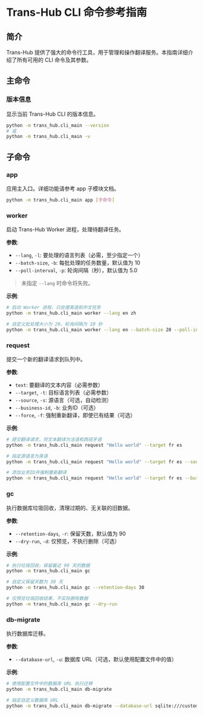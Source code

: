 # Trans-Hub CLI 命令参考指南

## 简介
Trans-Hub 提供了强大的命令行工具，用于管理和操作翻译服务。本指南详细介绍了所有可用的 CLI 命令及其参数。

## 主命令

### 版本信息
显示当前 Trans-Hub CLI 的版本信息。

```bash
python -m trans_hub.cli_main --version
# 或
python -m trans_hub.cli_main -v
```

## 子命令

### app
应用主入口。详细功能请参考 app 子模块文档。

```bash
python -m trans_hub.cli_main app [子命令]
```

### worker
启动 Trans-Hub Worker 进程，处理待翻译任务。

**参数**:
- `--lang`, `-l`: 要处理的语言列表（必需，至少指定一个）
- `--batch-size`, `-b`: 每批处理的任务数量，默认值为 10
- `--poll-interval`, `-p`: 轮询间隔（秒），默认值为 5.0

> 未指定 `--lang` 时命令将失败。

**示例**:
```bash
# 启动 Worker 进程，只处理英语和中文任务
python -m trans_hub.cli_main worker --lang en zh

# 自定义批处理大小为 20，轮询间隔为 10 秒
python -m trans_hub.cli_main worker --lang en --batch-size 20 --poll-interval 10
```

### request
提交一个新的翻译请求到队列中。

**参数**:
- `text`: 要翻译的文本内容（必需参数）
- `--target`, `-t`: 目标语言列表（必需参数）
- `--source`, `-s`: 源语言（可选，自动检测）
- `--business-id`, `-b`: 业务ID（可选）
- `--force`, `-f`: 强制重新翻译，即使已有结果（可选）

**示例**:
```bash
# 提交翻译请求，将文本翻译为法语和西班牙语
python -m trans_hub.cli_main request "Hello world" --target fr es

# 指定源语言为英语
python -m trans_hub.cli_main request "Hello world" --target fr es --source en

# 添加业务ID并强制重新翻译
python -m trans_hub.cli_main request "Hello world" --target fr es --business-id marketing --force
```

### gc
执行数据库垃圾回收，清理过期的、无关联的旧数据。

**参数**:
- `--retention-days`, `-r`: 保留天数，默认值为 90
- `--dry-run`, `-d`: 仅预览，不执行删除（可选）

**示例**:
```bash
# 执行垃圾回收，保留最近 90 天的数据
python -m trans_hub.cli_main gc

# 自定义保留天数为 30 天
python -m trans_hub.cli_main gc --retention-days 30

# 仅预览垃圾回收结果，不实际删除数据
python -m trans_hub.cli_main gc --dry-run
```

### db-migrate
执行数据库迁移。

**参数**:
- `--database-url`, `-u`: 数据库 URL（可选，默认使用配置文件中的值）

**示例**:
```bash
# 使用配置文件中的数据库 URL 执行迁移
python -m trans_hub.cli_main db-migrate

# 指定自定义数据库 URL
python -m trans_hub.cli_main db-migrate --database-url sqlite:///custom.db
```